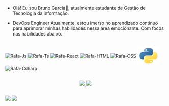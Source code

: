 - Olá! Eu sou Bruno Garcia👋, atualmente estudante de Gestão de Tecnologia da informação.

-  DevOps Engineer Atualmente, estou imerso no aprendizado contínuo para aprimorar minhas habilidades nessa área emocionante. Com focos nas habilidades abaixo.


<!DOCTYPE html>
<html lang="en">
<head>
    <meta charset="UTF-8">
    <meta name="viewport" content="width=device-width, initial-scale=1.0">
    
</head>
<body>
    
<div style="display: inline_block"><br>
  <img align="center" alt="Rafa-Js" height="60" width="70" <img src="https://cdn.jsdelivr.net/gh/devicons/devicon/icons/kubernetes/kubernetes-plain.svg" />
  <img align="center" alt="Rafa-Ts" height="60" width="70" <img src="https://cdn.jsdelivr.net/gh/devicons/devicon/icons/docker/docker-original-wordmark.svg" />
  <img align="center" alt="Rafa-React" height="60" width="70" <img src="https://cdn.jsdelivr.net/gh/devicons/devicon/icons/terraform/terraform-original-wordmark.svg" />
  <img align="center" alt="Rafa-HTML" height="60" width="70" <img src="https://cdn.jsdelivr.net/gh/devicons/devicon/icons/ansible/ansible-original.svg" />
  <img align="center" alt="Rafa-CSS" height="60" width="70" <img src="https://cdn.jsdelivr.net/gh/devicons/devicon/icons/linux/linux-original.svg" />
  <img align="center" alt="Rafa-Python" height="60" width="70" src="https://raw.githubusercontent.com/devicons/devicon/master/icons/python/python-original.svg">
  <img align="center" alt="Rafa-Csharp" height="60" width="70" <img src="https://cdn.jsdelivr.net/gh/devicons/devicon/icons/git/git-original.svg" />
</div>

##

<div align="center">
  <a href="https://github.com/iagoferreirati">
  <img height="180em" src="https://github-readme-stats.vercel.app/api?username=Brunosg9&show_icons=true&theme=dracula&include_all_commits=true&count_private=true"/>
  <img height="180em" src="https://github-readme-stats.vercel.app/api/top-langs/?username=Brunosg9&layout=compact&langs_count=7&theme=dracula"/>
</div>


##

<div> 

 <a href="https://discord.gg/pBWYVUZD" target="_blank"><img src="https://img.shields.io/badge/Discord-7289DA?style=for-the-badge&logo=discord&logoColor=white" target="_blank"></a> 
  <a href="https://www.linkedin.com/in/brunosgsilva/" target="_blank"><img src="https://img.shields.io/badge/-LinkedIn-%230077B5?style=for-the-badge&logo=linkedin&logoColor=white" target="_blank"></a> 
  
</div>
